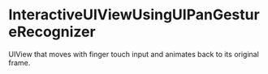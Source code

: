 # InteractiveUIViewUsingUIPanGestureRecognizer
UIView that moves with finger touch input and animates back to its original frame.
